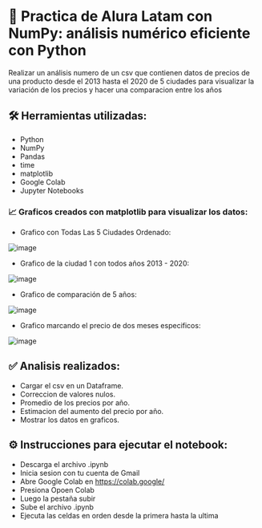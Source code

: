 # 📌 Practica de Alura Latam con NumPy: análisis numérico eficiente con Python
Realizar un análisis numero de un csv que contienen datos de precios de una producto desde el 2013 hasta el 2020 de 5 ciudades para visualizar la variación de los precios y hacer una comparacion entre los años 

## 🛠️ Herramientas utilizadas:
- Python
- NumPy
- Pandas
- time
- matplotlib
- Google Colab
- Jupyter Notebooks

### 📈 Graficos creados con matplotlib para visualizar los datos:

- Grafico con Todas Las 5 Ciudades Ordenado:
  
![image](https://github.com/user-attachments/assets/64b4062a-b066-438d-a4f2-5007a3cbf9a5)

- Grafico de la ciudad 1 con todos años 2013 - 2020:
  
![image](https://github.com/user-attachments/assets/d7553512-a5f7-49c2-93a3-1aa739dcfddb)

- Grafico de comparación de 5 años:
  
![image](https://github.com/user-attachments/assets/62d33b2a-64ae-4c54-8506-fa43e37f1fdc)

- Grafico marcando el precio de dos meses especificos:
  
![image](https://github.com/user-attachments/assets/dfc9d945-672e-4f9c-b375-18b633e96135)


## ✅ Analisis realizados:

- Cargar el csv en un Dataframe.
- Correccion de valores nulos.
- Promedio de los precios por año.
- Estimacion del aumento del precio por año.
- Mostrar los datos en graficos.

## ⚙️ Instrucciones para ejecutar el notebook:

- Descarga el archivo .ipynb
- Inicia sesion con tu cuenta de Gmail
- Abre Google Colab en https://colab.google/
- Presiona Opoen Colab
- Luego la pestaña subir
- Sube el archivo .ipynb
- Ejecuta las celdas en orden desde la primera hasta la ultima

